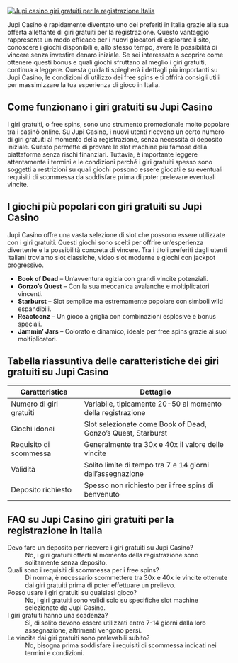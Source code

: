 [![Jupi casino giri gratuiti per la registrazione Italia](https://123-caf.pages.dev/gitsignup.png)](https://vrmoo.ru/Bt82HjjY)

<p>Jupi Casino è rapidamente diventato uno dei preferiti in Italia grazie alla sua offerta allettante di giri gratuiti per la registrazione. Questo vantaggio rappresenta un modo efficace per i nuovi giocatori di esplorare il sito, conoscere i giochi disponibili e, allo stesso tempo, avere la possibilità di vincere senza investire denaro iniziale. Se sei interessato a scoprire come ottenere questi bonus e quali giochi sfruttano al meglio i giri gratuiti, continua a leggere. Questa guida ti spiegherà i dettagli più importanti su Jupi Casino, le condizioni di utilizzo dei free spins e ti offrirà consigli utili per massimizzare la tua esperienza di gioco in Italia.</p>  <h2>Come funzionano i giri gratuiti su Jupi Casino</h2> <p>I giri gratuiti, o free spins, sono uno strumento promozionale molto popolare tra i casinò online. Su Jupi Casino, i nuovi utenti ricevono un certo numero di giri gratuiti al momento della registrazione, senza necessità di deposito iniziale. Questo permette di provare le slot machine più famose della piattaforma senza rischi finanziari. Tuttavia, è importante leggere attentamente i termini e le condizioni perché i giri gratuiti spesso sono soggetti a restrizioni su quali giochi possono essere giocati e su eventuali requisiti di scommessa da soddisfare prima di poter prelevare eventuali vincite.</p>  <h2>I giochi più popolari con giri gratuiti su Jupi Casino</h2> <p>Jupi Casino offre una vasta selezione di slot che possono essere utilizzate con i giri gratuiti. Questi giochi sono scelti per offrire un’esperienza divertente e la possibilità concreta di vincere. Tra i titoli preferiti dagli utenti italiani troviamo slot classiche, video slot moderne e giochi con jackpot progressivo.</p>  <ul>   <li><strong>Book of Dead</strong> – Un’avventura egizia con grandi vincite potenziali.</li>   <li><strong>Gonzo’s Quest</strong> – Con la sua meccanica avalanche e moltiplicatori vincenti.</li>   <li><strong>Starburst</strong> – Slot semplice ma estremamente popolare con simboli wild espandibili.</li>   <li><strong>Reactoonz</strong> – Un gioco a griglia con combinazioni esplosive e bonus speciali.</li>   <li><strong>Jammin’ Jars</strong> – Colorato e dinamico, ideale per free spins grazie ai suoi moltiplicatori.</li> </ul>  <h2>Tabella riassuntiva delle caratteristiche dei giri gratuiti su Jupi Casino</h2>  <table>   <thead>     <tr>       <th>Caratteristica</th>       <th>Dettaglio</th>     </tr>   </thead>   <tbody>     <tr>       <td>Numero di giri gratuiti</td>       <td>Variabile, tipicamente 20-50 al momento della registrazione</td>     </tr>     <tr>       <td>Giochi idonei</td>       <td>Slot selezionate come Book of Dead, Gonzo’s Quest, Starburst</td>     </tr>     <tr>       <td>Requisito di scommessa</td>       <td>Generalmente tra 30x e 40x il valore delle vincite</td>     </tr>     <tr>       <td>Validità</td>       <td>Solito limite di tempo tra 7 e 14 giorni dall’assegnazione</td>     </tr>     <tr>       <td>Deposito richiesto</td>       <td>Spesso non richiesto per i free spins di benvenuto</td>     </tr>   </tbody> </table>  <h2>FAQ su Jupi Casino giri gratuiti per la registrazione in Italia</h2>  <dl>   <dt>Devo fare un deposito per ricevere i giri gratuiti su Jupi Casino?</dt>   <dd>No, i giri gratuiti offerti al momento della registrazione sono solitamente senza deposito.</dd>    <dt>Quali sono i requisiti di scommessa per i free spins?</dt>   <dd>Di norma, è necessario scommettere tra 30x e 40x le vincite ottenute dai giri gratuiti prima di poter effettuare un prelievo.</dd>    <dt>Posso usare i giri gratuiti su qualsiasi gioco?</dt>   <dd>No, i giri gratuiti sono validi solo su specifiche slot machine selezionate da Jupi Casino.</dd>    <dt>I giri gratuiti hanno una scadenza?</dt>   <dd>Sì, di solito devono essere utilizzati entro 7-14 giorni dalla loro assegnazione, altrimenti vengono persi.</dd>    <dt>Le vincite dai giri gratuiti sono prelevabili subito?</dt>   <dd>No, bisogna prima soddisfare i requisiti di scommessa indicati nei termini e condizioni.</dd> </dl>